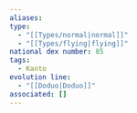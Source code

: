 ```yaml
---
aliases: 
type:
  - "[[Types/normal|normal]]"
  - "[[Types/flying|flying]]"
national dex number: 85
tags:
  - Kanto
evolution line:
  - "[[Doduo|Doduo]]"
associated: []
---
```

